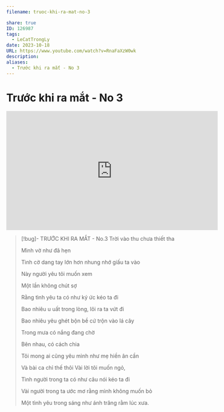 ```yaml
---
filename: truoc-khi-ra-mat-no-3

share: true
ID: 126987
tags:
  - LeCatTrongLy
date: 2023-10-18
URL: https://www.youtube.com/watch?v=RnaFaXzW0wk
description: 
aliases:
  - Trước khi ra mắt - No 3
---
```

# Trước khi ra mắt - No 3

<iframe width="560" height="315" src="https://www.youtube.com/embed/RnaFaXzW0wk?si=nF_QtxL0HzsG38Ys" title="YouTube video player" frameborder="0" allow="accelerometer; autoplay; clipboard-write; encrypted-media; gyroscope; picture-in-picture; web-share" allowfullscreen></iframe>

> [!bug]- TRƯỚC KHI RA MẮT - No.3
> Trời vào thu chưa thiết tha
> 
> Mình vờ như đã hẹn
> 
> Tình cờ dang tay lớn hơn nhung nhớ giấu ta vào
> 
> Này người yêu tôi muốn xem
> 
> Một lần không chút sợ
> 
> Rằng tình yêu ta có như ký ức kéo ta đi
> 
> Bao nhiêu u uất trong lòng, lôi ra ta vứt đi
> 
> Bao nhiêu yêu ghét bộn bề cứ trộn vào lá cây
> 
> Trong mưa có nắng đang chờ
> 
> Bên nhau, có cách chia
> 
> Tôi mong ai cũng yêu mình như mẹ hiền ân cần
> 
> Và bài ca chỉ thế thôi Vài lời tôi muốn ngỏ,
> 
> Tình người trong ta có như câu nói kéo ta đi
> 
> Vài người trong ta ước mơ rằng mình không muốn bỏ
> 
> Một tình yêu trong sáng như ánh trăng rằm lúc xưa.

